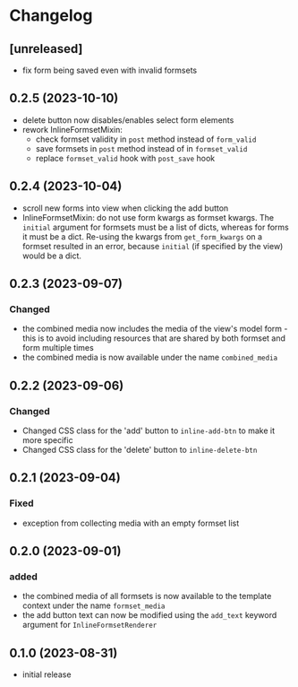 # Changelog

## [unreleased]

- fix form being saved even with invalid formsets

## 0.2.5 (2023-10-10)

- delete button now disables/enables select form elements
- rework InlineFormsetMixin:
    - check formset validity in `post` method instead of `form_valid`
    - save formsets in `post` method instead of in `formset_valid`
    - replace `formset_valid` hook with `post_save` hook

## 0.2.4 (2023-10-04)

- scroll new forms into view when clicking the add button
- InlineFormsetMixin: do not use form kwargs as formset kwargs.
  The `initial` argument for formsets must be a list of dicts, whereas for forms it must be a dict. Re-using the kwargs
  from `get_form_kwargs` on a formset
  resulted in an error, because `initial` (if specified by the view) would be a dict.

## 0.2.3 (2023-09-07)

### Changed

- the combined media now includes the media of the view's model form - this is to avoid
  including resources that are shared by both formset and form multiple times
- the combined media is now available under the name `combined_media`

## 0.2.2 (2023-09-06)

### Changed

- Changed CSS class for the 'add' button to `inline-add-btn` to make it more specific
- Changed CSS class for the 'delete' button to `inline-delete-btn`

## 0.2.1 (2023-09-04)

### Fixed

- exception from collecting media with an empty formset list

## 0.2.0 (2023-09-01)

### added

- the combined media of all formsets is now available to the template context under the name `formset_media`
- the add button text can now be modified using the `add_text` keyword argument for `InlineFormsetRenderer`

## 0.1.0 (2023-08-31)

- initial release
